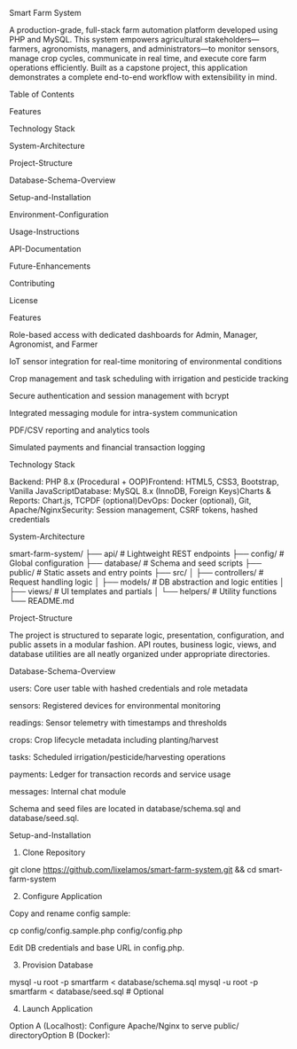 Smart Farm System

A production-grade, full-stack farm automation platform developed using PHP and MySQL. This system empowers agricultural stakeholders—farmers, agronomists, managers, and administrators—to monitor sensors, manage crop cycles, communicate in real time, and execute core farm operations efficiently. Built as a capstone project, this application demonstrates a complete end-to-end workflow with extensibility in mind.

Table of Contents

Features

Technology Stack

System-Architecture

Project-Structure

Database-Schema-Overview

Setup-and-Installation

Environment-Configuration

Usage-Instructions

API-Documentation

Future-Enhancements

Contributing

License

Features

Role-based access with dedicated dashboards for Admin, Manager, Agronomist, and Farmer

IoT sensor integration for real-time monitoring of environmental conditions

Crop management and task scheduling with irrigation and pesticide tracking

Secure authentication and session management with bcrypt

Integrated messaging module for intra-system communication

PDF/CSV reporting and analytics tools

Simulated payments and financial transaction logging

Technology Stack

Backend: PHP 8.x (Procedural + OOP)Frontend: HTML5, CSS3, Bootstrap, Vanilla JavaScriptDatabase: MySQL 8.x (InnoDB, Foreign Keys)Charts & Reports: Chart.js, TCPDF (optional)DevOps: Docker (optional), Git, Apache/NginxSecurity: Session management, CSRF tokens, hashed credentials

System-Architecture

smart-farm-system/
├── api/                  # Lightweight REST endpoints
├── config/               # Global configuration
├── database/             # Schema and seed scripts
├── public/               # Static assets and entry points
├── src/
│   ├── controllers/      # Request handling logic
│   ├── models/           # DB abstraction and logic entities
│   ├── views/            # UI templates and partials
│   └── helpers/          # Utility functions
└── README.md

Project-Structure

The project is structured to separate logic, presentation, configuration, and public assets in a modular fashion. API routes, business logic, views, and database utilities are all neatly organized under appropriate directories.

Database-Schema-Overview

users: Core user table with hashed credentials and role metadata

sensors: Registered devices for environmental monitoring

readings: Sensor telemetry with timestamps and thresholds

crops: Crop lifecycle metadata including planting/harvest

tasks: Scheduled irrigation/pesticide/harvesting operations

payments: Ledger for transaction records and service usage

messages: Internal chat module

Schema and seed files are located in database/schema.sql and database/seed.sql.

Setup-and-Installation

1. Clone Repository

git clone https://github.com/lixelamos/smart-farm-system.git && cd smart-farm-system

2. Configure Application

Copy and rename config sample:

cp config/config.sample.php config/config.php

Edit DB credentials and base URL in config.php.

3. Provision Database

mysql -u root -p smartfarm < database/schema.sql
mysql -u root -p smartfarm < database/seed.sql   # Optional

4. Launch Application

Option A (Localhost): Configure Apache/Nginx to serve public/ directoryOption B (Docker):
